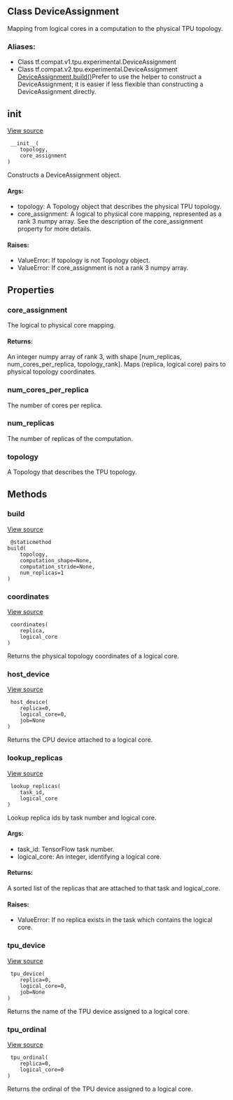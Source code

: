 ## Class DeviceAssignment
Mapping from logical cores in a computation to the physical TPU topology.
### Aliases:
- Class tf.compat.v1.tpu.experimental.DeviceAssignment
- Class tf.compat.v2.tpu.experimental.DeviceAssignment
[DeviceAssignment.build()](https://tensorflow.google.cn/api_docs/python/tf/tpu/experimental/DeviceAssignment#build)Prefer to use the  helper to construct a DeviceAssignment; it is easier if less flexible than constructing a DeviceAssignment directly.

## __init__
[View source](https://github.com/tensorflow/tensorflow/blob/r2.0/tensorflow/python/tpu/device_assignment.py#L67-L102)


```
 __init__(
    topology,
    core_assignment
)
```
Constructs a DeviceAssignment object.
#### Args:
- topology: A Topology object that describes the physical TPU topology.
- core_assignment: A logical to physical core mapping, represented as a rank 3 numpy array. See the description of the core_assignment property for more details.
#### Raises:
- ValueError: If topology is not Topology object.
- ValueError: If core_assignment is not a rank 3 numpy array.
## Properties
### core_assignment
The logical to physical core mapping.
#### Returns:
An integer numpy array of rank 3, with shape [num_replicas, num_cores_per_replica, topology_rank]. Maps (replica, logical core) pairs to physical topology coordinates.
### num_cores_per_replica
The number of cores per replica.
### num_replicas
The number of replicas of the computation.
### topology
A Topology that describes the TPU topology.
## Methods
### build
[View source](https://github.com/tensorflow/tensorflow/blob/r2.0/tensorflow/python/tpu/device_assignment.py#L169-L175)


```
 @staticmethod
build(
    topology,
    computation_shape=None,
    computation_stride=None,
    num_replicas=1
)
```
### coordinates
[View source](https://github.com/tensorflow/tensorflow/blob/r2.0/tensorflow/python/tpu/device_assignment.py#L130-L132)


```
 coordinates(
    replica,
    logical_core
)
```
Returns the physical topology coordinates of a logical core.
### host_device
[View source](https://github.com/tensorflow/tensorflow/blob/r2.0/tensorflow/python/tpu/device_assignment.py#L159-L162)


```
 host_device(
    replica=0,
    logical_core=0,
    job=None
)
```
Returns the CPU device attached to a logical core.
### lookup_replicas
[View source](https://github.com/tensorflow/tensorflow/blob/r2.0/tensorflow/python/tpu/device_assignment.py#L134-L152)


```
 lookup_replicas(
    task_id,
    logical_core
)
```
Lookup replica ids by task number and logical core.
#### Args:
- task_id: TensorFlow task number.
- logical_core: An integer, identifying a logical core.
#### Returns:
A sorted list of the replicas that are attached to that task and logical_core.
#### Raises:
- ValueError: If no replica exists in the task which contains the logical core.
### tpu_device
[View source](https://github.com/tensorflow/tensorflow/blob/r2.0/tensorflow/python/tpu/device_assignment.py#L164-L167)


```
 tpu_device(
    replica=0,
    logical_core=0,
    job=None
)
```
Returns the name of the TPU device assigned to a logical core.
### tpu_ordinal
[View source](https://github.com/tensorflow/tensorflow/blob/r2.0/tensorflow/python/tpu/device_assignment.py#L154-L157)


```
 tpu_ordinal(
    replica=0,
    logical_core=0
)
```
Returns the ordinal of the TPU device assigned to a logical core.
